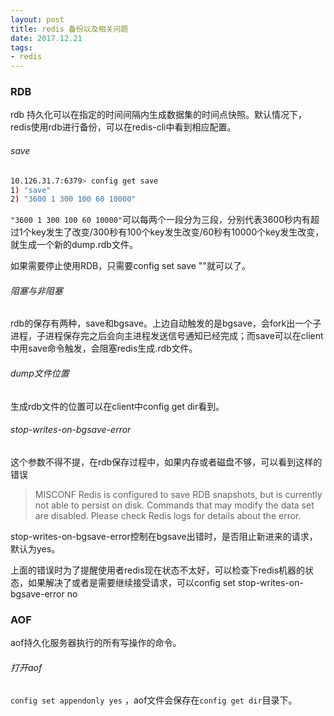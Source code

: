 ```yaml
---
layout: post
title: redis 备份以及相关问题
date: 2017.12.21 
tags: 
- redis 
---
```


### RDB

rdb 持久化可以在指定的时间间隔内生成数据集的时间点快照。默认情况下，redis使用rdb进行备份，可以在redis-cli中看到相应配置。

###### save

```bash
10.126.31.7:6379> config get save
1) "save"
2) "3600 1 300 100 60 10000"
```

`"3600 1 300 100 60 10000"`可以每两个一段分为三段，分别代表3600秒内有超过1个key发生了改变/300秒有100个key发生改变/60秒有10000个key发生改变，就生成一个新的dump.rdb文件。

如果需要停止使用RDB，只需要config set save ""就可以了。

######  阻塞与非阻塞

rdb的保存有两种，save和bgsave。上边自动触发的是bgsave，会fork出一个子进程，子进程保存完之后会向主进程发送信号通知已经完成；而save可以在client中用save命令触发，会阻塞redis生成.rdb文件。

###### dump文件位置

生成rdb文件的位置可以在client中config get dir看到。

###### stop-writes-on-bgsave-error

这个参数不得不提，在rdb保存过程中，如果内存或者磁盘不够，可以看到这样的错误

> MISCONF Redis is configured to save RDB snapshots, but is currently not able to persist on disk. Commands that may modify the data set are disabled. Please check Redis logs for details about the error.

stop-writes-on-bgsave-error控制在bgsave出错时，是否阻止新进来的请求，默认为yes。

上面的错误时为了提醒使用者redis现在状态不太好，可以检查下redis机器的状态，如果解决了或者是需要继续接受请求，可以config set stop-writes-on-bgsave-error no

### AOF

aof持久化服务器执行的所有写操作的命令。

###### 打开aof

`config set appendonly yes` ，aof文件会保存在`config get dir`目录下。